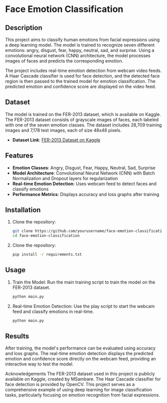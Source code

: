 # Face Emotion Classification

## Description
This project aims to classify human emotions from facial expressions using a deep learning model. The model is trained to recognize seven different emotions: angry, disgust, fear, happy, neutral, sad, and surprise. Using a convolutional neural network (CNN) architecture, the model processes images of faces and predicts the corresponding emotion.

The project includes real-time emotion detection from webcam video feeds. A Haar Cascade classifier is used for face detection, and the detected face region is then passed to the trained model for emotion classification. The predicted emotion and confidence score are displayed on the video feed.

## Dataset
The model is trained on the FER-2013 dataset, which is available on Kaggle. The FER-2013 dataset consists of grayscale images of faces, each labeled with one of the seven emotion classes. The dataset includes 28,709 training images and 7,178 test images, each of size 48x48 pixels.

- **Dataset Link**: [FER-2013 Dataset on Kaggle](https://www.kaggle.com/datasets/msambare/fer2013)

## Features
- **Emotion Classes**: Angry, Disgust, Fear, Happy, Neutral, Sad, Surprise
- **Model Architecture**: Convolutional Neural Network (CNN) with Batch Normalization and Dropout layers for regularization
- **Real-time Emotion Detection**: Uses webcam feed to detect faces and classify emotions
- **Performance Metrics**: Displays accuracy and loss graphs after training

## Installation
1. Clone the repository:
   ```bash
   git clone https://github.com/yourusername/face-emotion-classification.git
   cd face-emotion-classification
   
2. Clone the repository:
   ```bash
   pip install -r requirements.txt


## Usage
1. Train the Model:
Run the main training script to train the model on the FER-2013 dataset.
   ```bash
   python main.py

2. Real-time Emotion Detection: 
Use the play script to start the webcam feed and classify emotions in real-time.
   ```bash
   python main.py
   
## Results
After training, the model's performance can be evaluated using accuracy and loss graphs. The real-time emotion detection displays the predicted emotion and confidence score directly on the webcam feed, providing an interactive way to test the model.

Acknowledgements
The FER-2013 dataset used in this project is publicly available on Kaggle, created by MSambare.
The Haar Cascade classifier for face detection is provided by OpenCV.
This project serves as a comprehensive example of using deep learning for image classification tasks, particularly focusing on emotion recognition from facial expressions.
